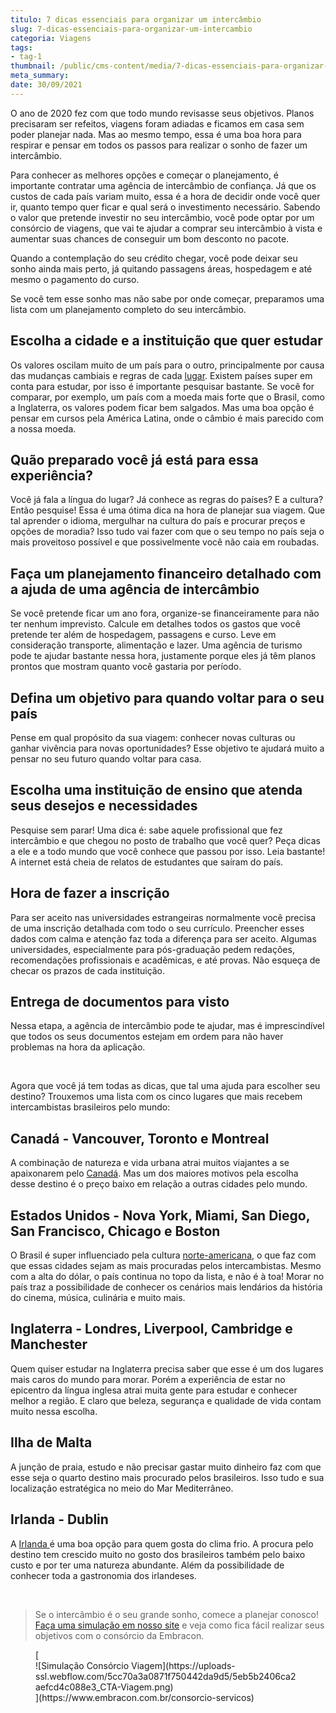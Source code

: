 ```yaml
---
titulo: 7 dicas essenciais para organizar um intercâmbio
slug: 7-dicas-essenciais-para-organizar-um-intercambio
categoria: Viagens
tags:
- tag-1
thumbnail: /public/cms-content/media/7-dicas-essenciais-para-organizar-um-intercambio.jpg
meta_summary: 
date: 30/09/2021
---
```

O ano de 2020 fez com que todo mundo revisasse seus objetivos. Planos precisaram ser refeitos, viagens foram adiadas e ficamos em casa sem poder planejar nada. Mas ao mesmo tempo, essa é uma boa hora para respirar e pensar em todos os passos para realizar o sonho de fazer um intercâmbio.

Para conhecer as melhores opções e começar o planejamento, é importante contratar uma agência de intercâmbio de confiança. Já que os custos de cada país variam muito, essa é a hora de decidir onde você quer ir, quanto tempo quer ficar e qual será o investimento necessário. Sabendo o valor que pretende investir no seu intercâmbio, você pode optar por um consórcio de viagens, que vai te ajudar a comprar seu intercâmbio à vista e aumentar suas chances de conseguir um bom desconto no pacote.

Quando a contemplação do seu crédito chegar, você pode deixar seu sonho ainda mais perto, já quitando passagens áreas, hospedagem e até mesmo o pagamento do curso.

Se você tem esse sonho mas não sabe por onde começar, preparamos uma lista com um planejamento completo do seu intercâmbio.

Escolha a cidade e a instituição que quer estudar
-------------------------------------------------

Os valores oscilam muito de um país para o outro, principalmente por causa das mudanças cambiais e regras de cada [lugar](https://www.embracon.com.br/blog/destino-para-intercambio-como-escolher-a-melhor-opcao). Existem países super em conta para estudar, por isso é importante pesquisar bastante. Se você for comparar, por exemplo, um país com a moeda mais forte que o Brasil, como a Inglaterra, os valores podem ficar bem salgados. Mas uma boa opção é pensar em cursos pela América Latina, onde o câmbio é mais parecido com a nossa moeda.

Quão preparado você já está para essa experiência?
--------------------------------------------------

Você já fala a língua do lugar? Já conhece as regras do países? E a cultura? Então pesquise! Essa é uma ótima dica na hora de planejar sua viagem. Que tal aprender o idioma, mergulhar na cultura do país e procurar preços e opções de moradia? Isso tudo vai fazer com que o seu tempo no país seja o mais proveitoso possível e que possivelmente você não caia em roubadas.

Faça um planejamento financeiro detalhado com a ajuda de uma agência de intercâmbio
-----------------------------------------------------------------------------------

Se você pretende ficar um ano fora, organize-se financeiramente para não ter nenhum imprevisto. Calcule em detalhes todos os gastos que você pretende ter além de hospedagem, passagens e curso. Leve em consideração transporte, alimentação e lazer. Uma agência de turismo pode te ajudar bastante nessa hora, justamente porque eles já têm planos prontos que mostram quanto você gastaria por período.

Defina um objetivo para quando voltar para o seu país
-----------------------------------------------------

Pense em qual propósito da sua viagem: conhecer novas culturas ou ganhar vivência para novas oportunidades? Esse objetivo te ajudará muito a pensar no seu futuro quando voltar para casa.

Escolha uma instituição de ensino que atenda seus desejos e necessidades
------------------------------------------------------------------------

Pesquise sem parar! Uma dica é: sabe aquele profissional que fez intercâmbio e que chegou no posto de trabalho que você quer? Peça dicas a ele e a todo mundo que você conhece que passou por isso. Leia bastante! A internet está cheia de relatos de estudantes que saíram do país.

Hora de fazer a inscrição
-------------------------

Para ser aceito nas universidades estrangeiras normalmente você precisa de uma inscrição detalhada com todo o seu currículo. Preencher esses dados com calma e atenção faz toda a diferença para ser aceito. Algumas universidades, especialmente para pós-graduação pedem redações, recomendações profissionais e acadêmicas, e até provas. Não esqueça de checar os prazos de cada instituição.

Entrega de documentos para visto
--------------------------------

Nessa etapa, a agência de intercâmbio pode te ajudar, mas é imprescindível que todos os seus documentos estejam em ordem para não haver problemas na hora da aplicação.

‍

Agora que você já tem todas as dicas, que tal uma ajuda para escolher seu destino? Trouxemos uma lista com os cinco lugares que mais recebem intercambistas brasileiros pelo mundo:

Canadá - Vancouver, Toronto e Montreal
--------------------------------------

A combinação de natureza e vida urbana atrai muitos viajantes a se apaixonarem pelo [Canadá](https://www.embracon.com.br/blog/entenda-as-vantagens-de-fazer-um-intercambio-no-canada). Mas um dos maiores motivos pela escolha desse destino é o preço baixo em relação a outras cidades pelo mundo.

Estados Unidos - Nova York, Miami, San Diego, San Francisco, Chicago e Boston
-----------------------------------------------------------------------------

O Brasil é super influenciado pela cultura [norte-americana](https://www.embracon.com.br/blog/quais-as-maiores-vantagens-de-fazer-intercambio-nos-eua), o que faz com que essas cidades sejam as mais procuradas pelos intercambistas. Mesmo com a alta do dólar, o país continua no topo da lista, e não é à toa! Morar no país traz a possibilidade de conhecer os cenários mais lendários da história do cinema, música, culinária e muito mais.

Inglaterra - Londres, Liverpool, Cambridge e Manchester
-------------------------------------------------------

Quem quiser estudar na Inglaterra precisa saber que esse é um dos lugares mais caros do mundo para morar. Porém a experiência de estar no epicentro da língua inglesa atrai muita gente para estudar e conhecer melhor a região. E claro que beleza, segurança e qualidade de vida contam muito nessa escolha.

Ilha de Malta
-------------

A junção de praia, estudo e não precisar gastar muito dinheiro faz com que esse seja o quarto destino mais procurado pelos brasileiros. Isso tudo e sua localização estratégica no meio do Mar Mediterrâneo.

Irlanda - Dublin
----------------

A [Irlanda ](https://www.embracon.com.br/blog/conheca-os-4-melhores-motivos-para-voce-viajar-para-a-irlanda)é uma boa opção para quem gosta do clima frio. A procura pelo destino tem crescido muito no gosto dos brasileiros também pelo baixo custo e por ter uma natureza abundante. Além da possibilidade de conhecer toda a gastronomia dos irlandeses.

‍

> Se o intercâmbio é o seu grande sonho, comece a planejar conosco! [Faça uma simulação em nosso site](https://www.embracon.com.br/consorcio-servicos) e veja como fica fácil realizar seus objetivos com o consórcio da Embracon.

<figure class="w-richtext-figure-type-image w-richtext-align-center">[<div>![Simulação Consórcio Viagem](https://uploads-ssl.webflow.com/5cc70a3a0871f750442da9d5/5eb5b2406ca2aefcd4c088e3_CTA-Viagem.png)</div>](https://www.embracon.com.br/consorcio-servicos)</figure>‍
